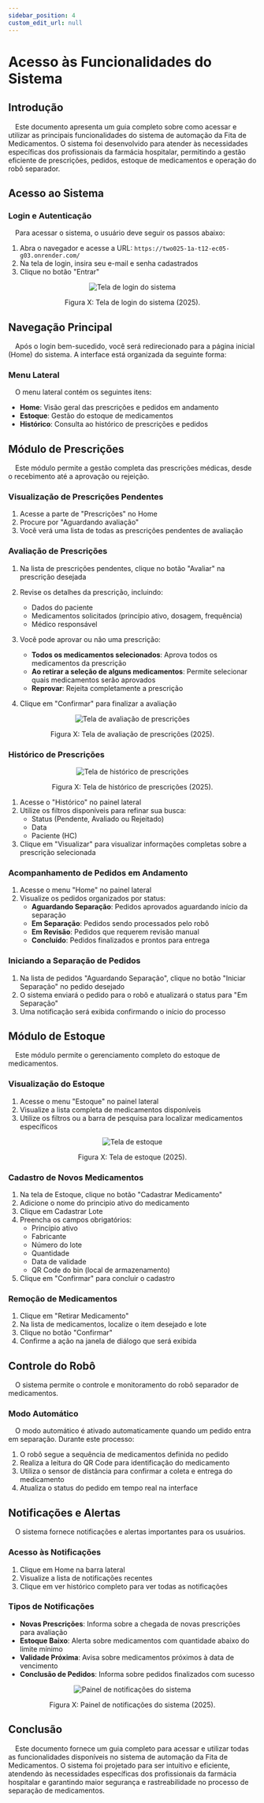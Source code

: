 ```yaml
---
sidebar_position: 4
custom_edit_url: null
---
```


# Acesso às Funcionalidades do Sistema

## Introdução

&emsp;Este documento apresenta um guia completo sobre como acessar e utilizar as principais funcionalidades do sistema de automação da Fita de Medicamentos. O sistema foi desenvolvido para atender às necessidades específicas dos profissionais da farmácia hospitalar, permitindo a gestão eficiente de prescrições, pedidos, estoque de medicamentos e operação do robô separador.

## Acesso ao Sistema

### Login e Autenticação

&emsp;Para acessar o sistema, o usuário deve seguir os passos abaixo:

1. Abra o navegador e acesse a URL: `https://two025-1a-t12-ec05-g03.onrender.com/`
2. Na tela de login, insira seu e-mail e senha cadastrados
3. Clique no botão "Entrar"

<div style="text-align: center;">

  ![Tela de login do sistema](../../../../media/telaLogin.png)

</div>

<p style="text-align: center;">Figura X: Tela de login do sistema (2025).</p>


## Navegação Principal

&emsp;Após o login bem-sucedido, você será redirecionado para a página inicial (Home) do sistema. A interface está organizada da seguinte forma:

### Menu Lateral

&emsp;O menu lateral contém os seguintes itens:

- **Home**: Visão geral das prescrições e pedidos em andamento
- **Estoque**: Gestão do estoque de medicamentos
- **Histórico**: Consulta ao histórico de prescrições e pedidos

## Módulo de Prescrições

&emsp;Este módulo permite a gestão completa das prescrições médicas, desde o recebimento até a aprovação ou rejeição.

### Visualização de Prescrições Pendentes

1. Acesse a parte de "Prescrições" no Home
2. Procure por "Aguardando avaliação"
3. Você verá uma lista de todas as prescrições pendentes de avaliação

### Avaliação de Prescrições

1. Na lista de prescrições pendentes, clique no botão "Avaliar" na prescrição desejada
2. Revise os detalhes da prescrição, incluindo:
   - Dados do paciente
   - Medicamentos solicitados (princípio ativo, dosagem, frequência)
   - Médico responsável
3. Você pode aprovar ou não uma prescrição:
   - **Todos os medicamentos selecionados**: Aprova todos os medicamentos da prescrição
   - **Ao retirar a seleção de alguns medicamentos**: Permite selecionar quais medicamentos serão aprovados
   - **Reprovar**: Rejeita completamente a prescrição

4. Clique em "Confirmar" para finalizar a avaliação

<div style="text-align: center;">

  ![Tela de avaliação de prescrições](../../../../media/PlataformaWeb.png)

</div>

<p style="text-align: center;">Figura X: Tela de avaliação de prescrições (2025).</p>


### Histórico de Prescrições

<div style="text-align: center;">

  ![Tela de histórico de prescrições](../../../../media/telaHistorico.png)

</div>

<p style="text-align: center;">Figura X: Tela de histórico de prescrições (2025).</p>

1. Acesse o "Histórico" no painel lateral
2. Utilize os filtros disponíveis para refinar sua busca:
   - Status (Pendente, Avaliado ou Rejeitado)
   - Data
   - Paciente (HC)
4. Clique em "Visualizar" para visualizar informações completas sobre a prescrição selecionada

### Acompanhamento de Pedidos em Andamento

1. Acesse o menu "Home" no painel lateral
2. Visualize os pedidos organizados por status:
   - **Aguardando Separação**: Pedidos aprovados aguardando início da separação
   - **Em Separação**: Pedidos sendo processados pelo robô
   - **Em Revisão**: Pedidos que requerem revisão manual
   - **Concluído**: Pedidos finalizados e prontos para entrega

### Iniciando a Separação de Pedidos

1. Na lista de pedidos "Aguardando Separação", clique no botão "Iniciar Separação" no pedido desejado
2. O sistema enviará o pedido para o robô e atualizará o status para "Em Separação"
3. Uma notificação será exibida confirmando o início do processo

## Módulo de Estoque

&emsp;Este módulo permite o gerenciamento completo do estoque de medicamentos.

### Visualização do Estoque

1. Acesse o menu "Estoque" no painel lateral
2. Visualize a lista completa de medicamentos disponíveis
3. Utilize os filtros ou a barra de pesquisa para localizar medicamentos específicos

<div style="text-align: center;">

  ![Tela de estoque](../../../../media/telaEstoque.png)

</div>

<p style="text-align: center;">Figura X: Tela de estoque (2025).</p>

### Cadastro de Novos Medicamentos

1. Na tela de Estoque, clique no botão "Cadastrar Medicamento"
2. Adicione o nome do principio ativo do medicamento
3. Clique em Cadastrar Lote
4. Preencha os campos obrigatórios:
   - Princípio ativo
   - Fabricante
   - Número do lote
   - Quantidade
   - Data de validade
   - QR Code do bin (local de armazenamento)
5. Clique em "Confirmar" para concluir o cadastro

### Remoção de Medicamentos

1. Clique em "Retirar Medicamento"
2. Na lista de medicamentos, localize o item desejado e lote
3. Clique no botão "Confirmar"
4. Confirme a ação na janela de diálogo que será exibida
## Controle do Robô

&emsp;O sistema permite o controle e monitoramento do robô separador de medicamentos.

### Modo Automático

&emsp;O modo automático é ativado automaticamente quando um pedido entra em separação. Durante este processo:

1. O robô segue a sequência de medicamentos definida no pedido
2. Realiza a leitura do QR Code para identificação do medicamento
3. Utiliza o sensor de distância para confirmar a coleta e entrega do medicamento
4. Atualiza o status do pedido em tempo real na interface

## Notificações e Alertas

&emsp;O sistema fornece notificações e alertas importantes para os usuários.

### Acesso às Notificações

1. Clique em Home na barra lateral
2. Visualize a lista de notificações recentes
3. Clique em ver histórico completo para ver todas as notificações

### Tipos de Notificações

- **Novas Prescrições**: Informa sobre a chegada de novas prescrições para avaliação
- **Estoque Baixo**: Alerta sobre medicamentos com quantidade abaixo do limite mínimo
- **Validade Próxima**: Avisa sobre medicamentos próximos à data de vencimento
- **Conclusão de Pedidos**: Informa sobre pedidos finalizados com sucesso

<div style="text-align: center;">

  ![Painel de notificações do sistema](../../../../media/telaNotificacoes.png)

</div>

<p style="text-align: center;">Figura X: Painel de notificações do sistema (2025).</p>

## Conclusão

&emsp;Este documento fornece um guia completo para acessar e utilizar todas as funcionalidades disponíveis no sistema de automação da Fita de Medicamentos. O sistema foi projetado para ser intuitivo e eficiente, atendendo às necessidades específicas dos profissionais da farmácia hospitalar e garantindo maior segurança e rastreabilidade no processo de separação de medicamentos.